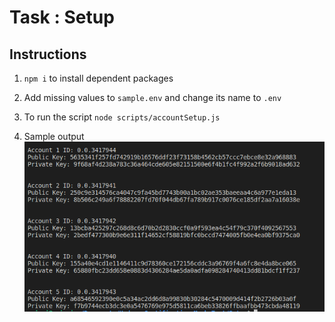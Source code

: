 # Task : Setup



## Instructions

1. `npm i` to install dependent packages
2. Add missing values to `sample.env` and change its name to `.env`

3. To run the script `node scripts/accountSetup.js`
4. Sample output
   ![Sample Output](./results/accountSetup.png)

